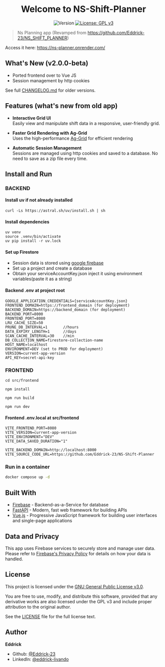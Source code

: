 <h1 align="center">Welcome to NS-Shift-Planner</h1>
<p align="center">
  <img alt="Version" src="https://img.shields.io/badge/version-2.0.0--beta-blue.svg?cacheSeconds=2592000" />
  <a href="LICENSE.txt">
    <img alt="License: GPL v3" src="https://img.shields.io/badge/License-GPLv3-blue.svg" />
  </a>
</p>



> Ns Planning app (Revamped from https://github.com/Eddrick-23/NS_SHIFT_PLANNER)

Access it here: https://ns-planner.onrender.com/

## What's New (v2.0.0-beta)
- Ported frontend over to Vue JS
- Session management by http cookies <br>

See full [CHANGELOG.md](./CHANGELOG.md) for older versions.

## Features (what's new from old app)

-  **Interactive Grid UI**  
  Easily view and manipulate shift data in a responsive, user-friendly grid.

- **Faster Grid Rendering with Ag-Grid**  
  Uses the high-performance [Ag-Grid](https://www.ag-grid.com/) for efficient rendering

- **Automatic Session Management**  
  Sessions are managed using http cookies and saved to a database. No need to save as a zip file every time.

## Install and Run

### BACKEND
#### Install uv if not already installed
```
curl -Ls https://astral.sh/uv/install.sh | sh
```

#### Install dependencies
```
uv venv
source .venv/bin/activate
uv pip install -r uv.lock
```

#### Set up Firestore
- Session data is stored using [google firebase](https://console.firebase.google.com/u/0/)
- Set up a project and create a database
- Obtain your serviceAccountKey.json inject it using environment variables(paste it as a string)

#### Backend .env at project root
```
GOOGLE_APPLICATION_CREDENTIALS={serviceAccountKey.json}
FRONTEND_DOMAIN=https://frontend_domain (for deployment)
BACKEND_DOMAIN=https://backend_domain (for deployment)
BACKEND_PORT=8000
FRONTEND_PORT=8080
LRU_CACHE_SIZE=50
PRUNE_DB_INTERVAL=1       //hours
DATA_EXPIRY_LENGTH=1      //days
SCAN_CACHE_INTERVAL=30    //min
DB_COLLECTION_NAME=firestore-collection-name
HOST_NAME=localhost
ENVIRONMENT=DEV (set to PROD for deployment)
VERSION=current-app-version
API_KEY=secret-api-key
```

### FRONTEND
```
cd src/frontend

npm install

npm run build

npm run dev
```

#### Frontend .env.local at src/frontend
```
VITE_FRONTEND_PORT=8080
VITE_VERSION=current-app-version
VITE_ENVIRONMENT="DEV"
VITE_DATA_SAVED_DURATION="1"

VITE_BACKEND_DOMAIN=http://localhost:8000
VITE_SOURCE_CODE_URL=https://github.com/Eddrick-23/NS-Shift-Planner
```


### Run in a container
```sh
docker compose up -d
```

## Built With
- [Firebase](https://firebase.google.com/) - Backend-as-a-Service for database
- [FastAPI](https://fastapi.tiangolo.com/) - Modern, fast web framework for building APIs
- [Vue.js](https://vuejs.org/) - Progressive JavaScript framework for building user interfaces and single-page applications

## Data and Privacy

This app uses Firebase services to securely store and manage user data. Please refer to [Firebase's Privacy Policy](https://firebase.google.com/support/privacy) for details on how your data is handled.


## License

This project is licensed under the [GNU General Public License v3.0](LICENSE).

You are free to use, modify, and distribute this software, provided that any derivative works are also licensed under the GPL v3 and include proper attribution to the original author.

See the [LICENSE](LICENSE.txt) file for the full license text.


## Author

**Eddrick**

* Github: [@Eddrick-23](https://github.com/Eddrick-23)
* LinkedIn: [@eddrick-livando](https://linkedin.com/in/eddrick-livando-8581ab228)
